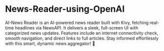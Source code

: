 # News-Reader-using-OpenAI
AI-News Reader is an AI-powered news reader built with Kivy, fetching real-time headlines via NewsAPI. It delivers a sleek, full-screen UI with categorized news updates. Features include an internet connectivity check, smooth navigation, and direct links to full articles. Stay informed effortlessly with this smart, dynamic news aggregator! 🚀
